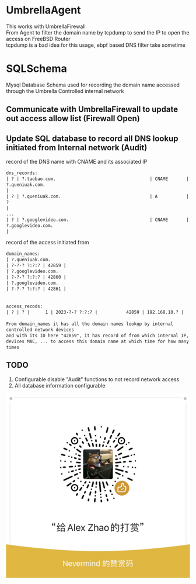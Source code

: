 # UmbrellaAgent

This works with UmbrellaFirewall    
From Agent to filter the domain name by tcpdump to send the IP to open the access on FreeBSD Router   
tcpdump is a bad idea for this usage, ebpf based DNS filter take sometime    


# SQLSchema    
Mysql Database Schema used for recording the domain name accessed through the Umbrella Controlled internal network   


## Communicate with UmbrellaFirewall to update out access allow list (Firewall Open)  



## Update SQL database to record all DNS lookup initiated from Internal network (Audit)   

record of the DNS name with CNAME and its associated IP   
```
dns_records:
| ? | ?.taobao.com.                                    | CNAME       | ?.queniuak.com.                                                                                 |
| ? | ?.queniuak.com.                                  | A           | ?                                                                                               |
...
| ? | ?.googlevideo.com.                               | CNAME       | ?.googlevideo.com.                                                                              |

```

record of the access initiated from 
```
domain_names:
| ?.queniuak.com.                                                                                                     | ?-?-? ?:?:? | 42859 |
| ?.googlevideo.com.                                                                                                  | ?-?-? ?:?:? | 42860 |
| ?.googlevideo.com.                                                                                                  | ?-?-? ?:?:? | 42861 |


access_recods:
| ? | ? |      1 | 2023-?-? ?:?:? |           42859 | 192.168.10.? |

From domain_names it has all the domain names lookup by internal controlled network devices
and with its ID here "42859", it has record of from which internal IP, devices MAC, ... to access this domain name at which time for how many times

```


## TODO  
 1. Configurable disable "Audit" functions to not record network access  
 2. All database information configurable   


![Donate](./DONATE.JPG)